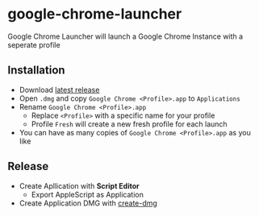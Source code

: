 # google-chrome-launcher
Google Chrome Launcher will launch a Google Chrome Instance with a seperate profile

## Installation
* Download [latest release](https://github.com/qoomon/google-chrome-launcher/releases)
* Open `.dmg` and copy `Google Chrome <Profile>.app` to `Applications`
* Rename `Google Chrome <Profile>.app`
  * Replace `<Profile>` with a specific name for your profile
  * Profile `Fresh` will create a new fresh profile for each launch
* You can have as many copies of `Google Chrome <Profile>.app` as you like

## Release
* Create Apllication with **Script Editor**
  * Export AppleScript as Application
* Create Application DMG with [create-dmg](https://github.com/sindresorhus/create-dmg)
